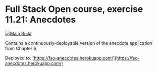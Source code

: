 # Full Stack Open course, exercise 11.21: Anecdotes

[![Main Build](https://github.com/aleksi-lukkarinen/full-stack-open-ex1121/actions/workflows/main-build.yml/badge.svg?branch=main)](https://github.com/aleksi-lukkarinen/full-stack-open-ex1121/actions/workflows/main-build.yml)



Contains a continuously-deployable version of the anecdote application from Chapter 6.

Deployed to: [https://fso-anecdotes.herokuapp.com/](https://fso-anecdotes.herokuapp.com/)
